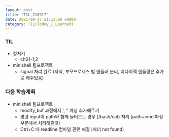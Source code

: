 ```yaml
---
layout: post
title: "TIL_210917"
date: 2021-09-17 21:13:00 +0900
category: TIL(Today_I_Learned)
---
```


### TIL
- 정처기
	- ch01-1,2
- minishell 팀프로젝트
	- signal 처리 완료 (자식, 부모프로세스 별 핸들러 분리, 리다이렉 핸들링은 추가로 해주었음)

### 다음 학습계획
- minishell 팀프로젝트
	- modify_buf 과정에서 ', " 파싱 추가해주기
	- 명령 input이 path와 함께 들어오는 경우 (/bash/cat) 처리 (path+cmd 파싱 부분에서 처리해줄것)
	- Ctrl+C 때 readline 컴파일 관련 해결 (헤더 not found)